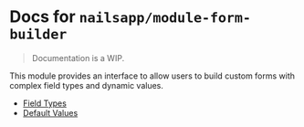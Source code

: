 # Docs for `nailsapp/module-form-builder`
> Documentation is a WIP.

This module provides an interface to allow users to build custom forms with complex field types and dynamic values.

- [Field Types](fieldtypes.md)
- [Default Values](defaultvalues.md)
